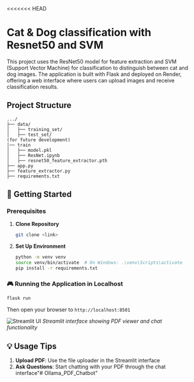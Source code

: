 <<<<<<< HEAD
# Cat & Dog classification with Resnet50 and SVM

This project uses the ResNet50 model for feature extraction and SVM (Support Vector Machine) for classification to distinguish between cat and dog images. The application is built with Flask and deployed on Render, offering a web interface where users can upload images and receive classification results.

## Project Structure
```
.../
├── data/                       
│   ├── training_set/            
│   ├── test_set/                 
(for future development)
│── train    
│   ├── model.pkl            
│   ├── ResNet.ipynb  
│   ├── resnet50_feature_extractor.pth
├── app.py                       
├── feature_extractor.py   
├── requirements.txt             
```


## 🚀 Getting Started

### Prerequisites

1. **Clone Repository**
   ```bash
   git clone <link>
   ```

2. **Set Up Environment**
   ```bash
   python -m venv venv
   source venv/bin/activate  # On Windows: .\venv\Scripts\activate
   pip install -r requirements.txt
   ```


### 🎮 Running the Application in Localhost
```bash
flask run
```
Then open your browser to `http://localhost:8501`

![Streamlit UI](image\interface.png)
*Streamlit interface showing PDF viewer and chat functionality*


## 💡 Usage Tips

1. **Upload PDF**: Use the file uploader in the Streamlit interface
2. **Ask Questions**: Start chatting with your PDF through the chat interface"# Ollama_PDF_Chatbot" 


